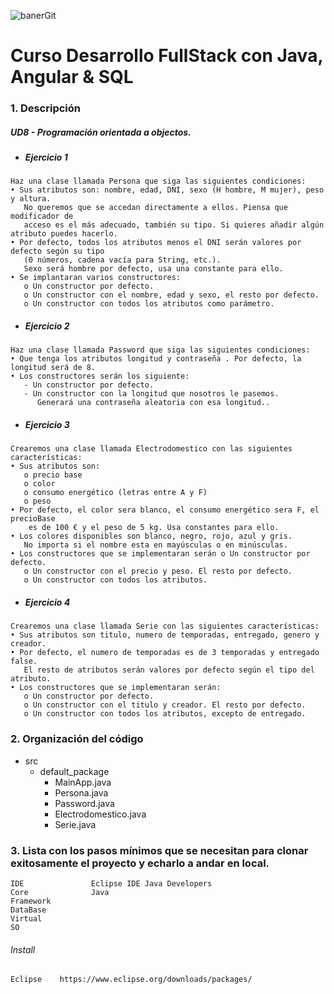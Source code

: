 
  
![banerGit](https://user-images.githubusercontent.com/22893383/107159880-121e0b80-6993-11eb-92e3-1efd1d8f4dba.PNG)

# Curso Desarrollo FullStack con Java, Angular & SQL

### 1. Descripción

##### UD8 - Programación orientada a objectos.
 - ##### Ejercicio 1
 ```
Haz una clase llamada Persona que siga las siguientes condiciones: 
• Sus atributos son: nombre, edad, DNI, sexo (H hombre, M mujer), peso y altura. 
	No queremos que se accedan directamente a ellos. Piensa que modificador de 
	acceso es el más adecuado, también su tipo. Si quieres añadir algún atributo puedes hacerlo. 
• Por defecto, todos los atributos menos el DNI serán valores por defecto según su tipo 
	(0 números, cadena vacía para String, etc.). 
	Sexo será hombre por defecto, usa una constante para ello. 
• Se implantaran varios constructores: 
	o Un constructor por defecto. 
	o Un constructor con el nombre, edad y sexo, el resto por defecto. 
	o Un constructor con todos los atributos como parámetro.
```

 - ##### Ejercicio 2
 ```
Haz una clase llamada Password que siga las siguientes condiciones: 
• Que tenga los atributos longitud y contraseña . Por defecto, la longitud será de 8. 
• Los constructores serán los siguiente: 
	- Un constructor por defecto. 
	- Un constructor con la longitud que nosotros le pasemos. 
	   Generará una contraseña aleatoria con esa longitud..
```
 - ##### Ejercicio 3
 ```
Crearemos una clase llamada Electrodomestico con las siguientes características: 
• Sus atributos son: 
	o precio base 
	o color 
	o consumo energético (letras entre A y F)
	o peso 
• Por defecto, el color sera blanco, el consumo energético sera F, el precioBase
	 es de 100 € y el peso de 5 kg. Usa constantes para ello. 
• Los colores disponibles son blanco, negro, rojo, azul y gris. 
	No importa si el nombre esta en mayúsculas o en minúsculas. 
• Los constructores que se implementaran serán o Un constructor por defecto. 
	o Un constructor con el precio y peso. El resto por defecto. 
	o Un constructor con todos los atributos.
```
 - ##### Ejercicio 4
 ```
Crearemos una clase llamada Serie con las siguientes características: 
• Sus atributos son titulo, numero de temporadas, entregado, genero y creador. 
• Por defecto, el numero de temporadas es de 3 temporadas y entregado false. 
	El resto de atributos serán valores por defecto según el tipo del atributo. 
• Los constructores que se implementaran serán: 
	o Un constructor por defecto. 
	o Un constructor con el titulo y creador. El resto por defecto. 
	o Un constructor con todos los atributos, excepto de entregado.
```



### 2. Organización del código
- src
	- default_package
		- MainApp.java
		- Persona.java
		- Password.java
		- Electrodomestico.java
		- Serie.java

### 3. Lista con los pasos mínimos que se necesitan para clonar exitosamente el proyecto y echarlo a andar en local.

```
IDE               Eclipse IDE Java Developers
Core              Java 
Framework         
DataBase          
Virtual           
SO                
```

###### Install
```
Eclipse    https://www.eclipse.org/downloads/packages/
```
